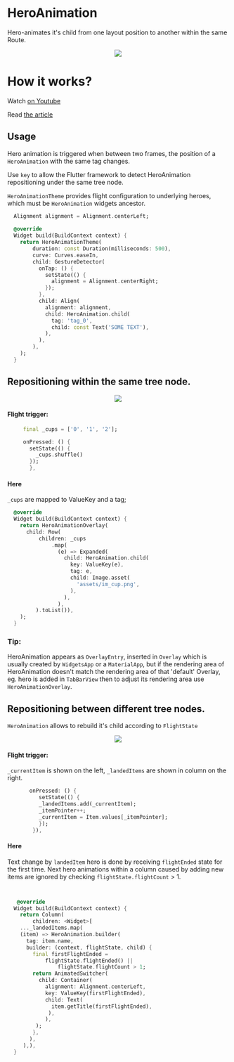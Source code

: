 
# HeroAnimation

Hero-animates it's child from one layout position to another within the same Route.

<p align="center">
	<img src="https://user-images.githubusercontent.com/88337052/219969853-3d7fe470-8f27-4a9c-b2b8-ad134b5cdcee.gif" />
</p>

# How it works?

Watch [on Youtube](https://www.youtube.com/watch?v=rut_h17D_kE&t=54s)

Read [the article](https://kirn.tech/hero-animation-within-the-same-route-in-flutter)

## Usage

Hero animation is triggered when between two frames, the position of a `HeroAnimation` with the same tag changes.

Use `key` to allow the Flutter framework to detect HeroAnimation repositioning under the same tree node.

`HeroAnimationTheme` provides flight configuration to underlying heroes, which must be `HeroAnimation` widgets ancestor.

```dart
  Alignment alignment = Alignment.centerLeft;
  
  @override
  Widget build(BuildContext context) {
    return HeroAnimationTheme(
        duration: const Duration(milliseconds: 500),
        curve: Curves.easeIn,
        child: GestureDetector(
          onTap: () {
            setState(() {
              alignment = Alignment.centerRight;
            });
          },
          child: Align(
            alignment: alignment,
            child: HeroAnimation.child(
              tag: 'tag_0',
              child: const Text('SOME TEXT'),
            ),
          ),
        ),
    );
  }
```


## Repositioning within the same tree node.

<p align="center">
	<img src="https://user-images.githubusercontent.com/88337052/215544824-00f09d2b-0eff-47cf-b531-619709ca37ba.gif" />
</p>

#### Flight trigger:

```dart
     final _cups = ['0', '1', '2'];

     onPressed: () {
       setState(() {
         _cups.shuffle()
       });
       },
```

#### Here
`_cups` are mapped to ValueKey and a tag;

```dart
  @override
  Widget build(BuildContext context) {
    return HeroAnimationOverlay(
      child: Row(
          children: _cups
              .map(
                (e) => Expanded(
                  child: HeroAnimation.child(
                    key: ValueKey(e),
                    tag: e,
                    child: Image.asset(
                      'assets/im_cup.png',
                    ),
                  ),
                ),
         ).toList()),
    );
  }
```
### Tip:
HeroAnimation appears as `OverlayEntry`, inserted in `Overlay` which is usually created by `WidgetsApp` or a `MaterialApp`,
but if the rendering area of HeroAnimation doesn't match the rendering area of that 'default' Overlay, eg.
hero is added in `TabBarView` then to adjust its rendering area use `HeroAnimationOverlay`.


## Repositioning between different tree nodes.

`HeroAnimation` allows to rebuild it's child according to `FlightState`

<p align="center">
	<img src="https://user-images.githubusercontent.com/88337052/215546276-6d858af3-8801-4dba-8b71-d8240877502e.gif" />
</p>

#### Flight trigger:

`_currentItem` is shown on the left, `_landedItems` are shown in column on the right.

```dart
       onPressed: () {
          setState(() {
          _landedItems.add(_currentItem);
          _itemPointer++;
          _currentItem = Item.values[_itemPointer];
          });
        }),
```

#### Here
Text change by `landedItem` hero is done by receiving `flightEnded` state for the first time.
Next hero animations within a column caused by adding new items are ignored by checking  `flightState.flightCount` > 1.

```dart


   @override
  Widget build(BuildContext context) {
    return Column(
        children: <Widget>[
    ..._landedItems.map(
    (item) => HeroAnimation.builder(
      tag: item.name,
      builder: (context, flightState, child) {
        final firstFlightEnded =
            flightState.flightEnded() ||
                flightState.flightCount > 1;
        return AnimatedSwitcher(
          child: Container(
            alignment: Alignment.centerLeft,
            key: ValueKey(firstFlightEnded),
            child: Text(
              item.getTitle(firstFlightEnded),
             ),
            ),
         );
        },
       ),
     ),),
  }
```